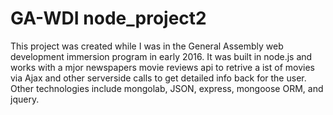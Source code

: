 # GA-WDI node_project2

This project was created while I was in the General Assembly web development immersion program in early 2016.  It was built in node.js and works with a mjor newspapers movie reviews api to retrive a ist of movies via Ajax and other serverside calls to get detailed info back for the user.  Other technologies include mongolab, JSON, express, mongoose ORM, and jquery.
